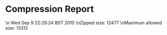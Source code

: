 # Compression Report
\n
Wed Sep  9 22:29:24 BST 2015
\nZipped size: 12477
\nMaximum allowed size: 13312
